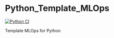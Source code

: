 # Python_Template_MLOps
[![Python CI](https://github.com/CryptOran/Python_Template_MLOps/actions/workflows/main.yml/badge.svg)](https://github.com/CryptOran/Python_Template_MLOps/actions/workflows/main.yml)


Template MLOps for Python 
